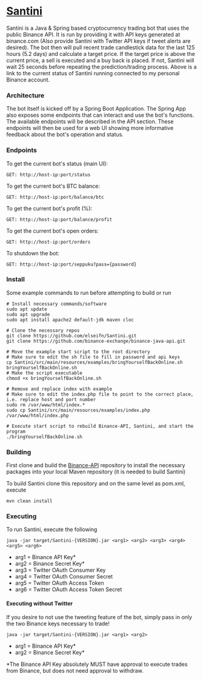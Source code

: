 # [Santini](https://google.com)

Santini is a Java & Spring based cryptocurrency trading bot that uses the public Binance API. It is run by providing it with API keys generated at binance.com (Also provide Santini with Twitter API keys if tweet alerts are desired). The bot then will pull recent trade candlestick data for the last 125 hours (5.2 days) and calculate a target price. If the target price is above the current price, a sell is executed and a buy back is placed. If not, Santini will wait 25 seconds before repeating the prediction/trading process. Above is a link to the current status of Santini running connected to my personal Binance account.

### Architecture

The bot itself is kicked off by a Spring Boot Application. The Spring App also exposes some endpoints that can interact and use the bot's functions. The available endpoints will be described in the API section. These endpoints will then be used for a web UI showing more informative feedback about the bot's operation and status.

### Endpoints

To get the current bot's status (main UI):

```$xslt
GET: http://host-ip:port/status
```

To get the current bot's BTC balance:

```$xslt
GET: http://host-ip:port/balance/btc
```

To get the current bot's profit (%):

```$xslt
GET: http://host-ip:port/balance/profit
```

To get the current bot's open orders:

```$xslt
GET: http://host-ip:port/orders
```

To shutdown the bot:

```$xslt
GET: http://host-ip:port/seppuku?pass={password}
```

### Install

Some example commands to run before attempting to build or run

```$xslt
# Install necessary commands/software
sudo apt update
sudo apt upgrade
sudo apt install apache2 default-jdk maven cloc

# Clone the necessary repos
git clone https://github.com/elseifn/Santini.git
git clone https://github.com/binance-exchange/binance-java-api.git

# Move the example start script to the root directory
# Make sure to edit the sh file to fill in password and api keys
cp Santini/src/main/resources/examples/bringYourselfBackOnline.sh bringYourselfBackOnline.sh
# Make the script executable
chmod +x bringYourselfBackOnline.sh

# Remove and replace index with example
# Make sure to edit the index.php file to point to the correct place, i.e. replace host and port number
sudo rm /var/www/html/index.*
sudo cp Santini/src/main/resources/examples/index.php /var/www/html/index.php

# Execute start script to rebuild Binance-API, Santini, and start the program
./bringYourselfBackOnline.sh
```

### Building

First clone and build the [Binance-API](https://github.com/binance-exchange/binance-java-api) repository to install the necessary packages into your local Maven repository (it is needed to build Santini)

To build Santini clone this repository and on the same level as pom.xml, execute

```$xslt
mvn clean install
```

### Executing

To run Santini, execute the following

```$xslt
java -jar target/Santini-{VERSION}.jar <arg1> <arg2> <arg3> <arg4> <arg5> <arg6>
```

- arg1 = Binance API Key\*
- arg2 = Binance Secret Key\*
- arg3 = Twitter OAuth Consumer Key
- arg4 = Twitter OAuth Consumer Secret
- arg5 = Twitter OAuth Access Token
- arg6 = Twitter OAuth Access Token Secret

#### Executing without Twitter

If you desire to not use the tweeting feature of the bot, simply pass in only the two Binance keys necessary to trade!

```$xslt
java -jar target/Santini-{VERSION}.jar <arg1> <arg2>
```

- arg1 = Binance API Key\*
- arg2 = Binance Secret Key\*

\*The Binance API Key absolutely MUST have approval to execute trades from Binance, but does not need approval to withdraw.
